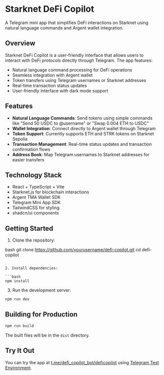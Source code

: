 # Starknet DeFi Copilot

A Telegram mini app that simplifies DeFi interactions on Starknet using natural language commands and Argent wallet integration.

## Overview

Starknet DeFi Copilot is a user-friendly interface that allows users to interact with DeFi protocols directly through Telegram. The app features:

- Natural language command processing for DeFi operations
- Seamless integration with Argent wallet
- Token transfers using Telegram usernames or Starknet addresses
- Real-time transaction status updates
- User-friendly interface with dark mode support

## Features

- **Natural Language Commands**: Send tokens using simple commands like "Send 50 USDC to @username" or "Swap 0.004 ETH to USDC"
- **Wallet Integration**: Connect directly to Argent wallet through Telegram
- **Token Support**: Currently supports ETH and STRK tokens on Starknet Sepolia
- **Transaction Management**: Real-time status updates and transaction confirmation flows
- **Address Book**: Map Telegram usernames to Starknet addresses for easier transfers

## Technology Stack

- React + TypeScript + Vite
- Starknet.js for blockchain interactions
- Argent TMA Wallet SDK
- Telegram Mini App SDK
- TailwindCSS for styling
- shadcn/ui components

## Getting Started

1. Clone the repository:

bash
git clone https://github.com/yourusername/defi-copilot.git
cd defi-copilot
```

2. Install dependencies:

```bash
npm install
```

3. Run the development server:

```bash
npm run dev
```

## Building for Production

```bash
npm run build
```

The built files will be in the `dist` directory.


## Try It Out

You can try the app at [t.me/defi_copilot_bot/deficopilot](https://t.me/defi_copilot_bot/deficopilot) using [Telegram Test Environment](https://core.telegram.org/bots/webapps#testing-mini-apps).

